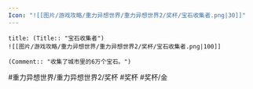 ```yaml
---
Icon: "![[图片/游戏攻略/重力异想世界/重力异想世界2/奖杯/宝石收集者.png|30]]"
---
```

```ad-common-gold-trophy
title: (Title:: "宝石收集者")
![[图片/游戏攻略/重力异想世界/重力异想世界2/奖杯/宝石收集者.png|100]]

(Comment:: "收集了城市里的6万个宝石。")
```

#重力异想世界/重力异想世界2/奖杯 #奖杯 #奖杯/金

